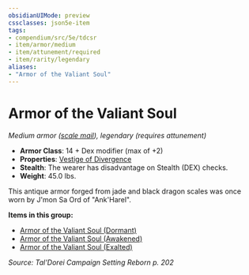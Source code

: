 ```yaml
---
obsidianUIMode: preview
cssclasses: json5e-item
tags:
- compendium/src/5e/tdcsr
- item/armor/medium
- item/attunement/required
- item/rarity/legendary
aliases: 
- "Armor of the Valiant Soul"
---
```

# Armor of the Valiant Soul
*Medium armor ([scale mail](2-Mechanics/CLI/items/scale-mail.md)), legendary (requires attunement)*  

- **Armor Class**: 14 + Dex modifier (max of +2)
- **Properties**: [Vestige of Divergence](2-Mechanics/CLI/rules/item-properties.md#Vestige%20of%20Divergence)
- **Stealth**: The wearer has disadvantage on Stealth (DEX) checks.
- **Weight**: 45.0 lbs.

This antique armor forged from jade and black dragon scales was once worn by J'mon Sa Ord of "Ank'Harel".

**Items in this group:**

- [Armor of the Valiant Soul (Dormant)](2-Mechanics/CLI/items/armor-of-the-valiant-soul-dormant-tdcsr.md)
- [Armor of the Valiant Soul (Awakened)](2-Mechanics/CLI/items/armor-of-the-valiant-soul-awakened-tdcsr.md)
- [Armor of the Valiant Soul (Exalted)](2-Mechanics/CLI/items/armor-of-the-valiant-soul-exalted-tdcsr.md)

*Source: Tal'Dorei Campaign Setting Reborn p. 202*